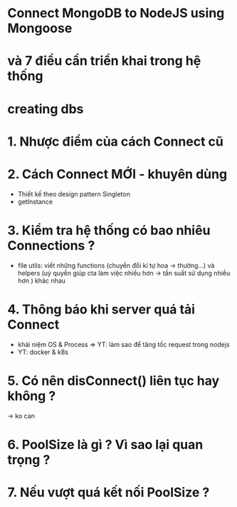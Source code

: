 # Connect MongoDB to NodeJS using Mongoose

# và 7 điều cần triển khai trong hệ thống

# creating dbs

# 1. Nhược điểm của cách Connect cũ

# 2. Cách Connect MỚI - khuyên dùng

- Thiết kế theo design pattern Singleton
- getInstance

# 3. Kiểm tra hệ thống có bao nhiêu Connections ?

- file utils: viết những functions (chuyển đổi kí tự hoa -> thường...) và helpers (uỷ quyền giúp cta làm việc nhiều hơn -> tần suất sử dụng nhiều hơn ) khác nhau

# 4. Thông báo khi server quá tải Connect

- khái niệm OS & Process => YT: làm sao để tăng tốc request trong nodejs
- YT: docker & k8s

# 5. Có nên disConnect() liên tục hay không ?

-> ko can

# 6. PoolSize là gì ? Vì sao lại quan trọng ?

# 7. Nếu vượt quá kết nối PoolSize ?
